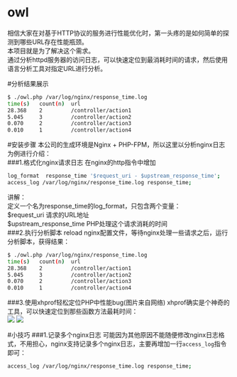 # owl
相信大家在对基于HTTP协议的服务进行性能优化时，第一头疼的是如何简单的探测到哪些URL存在性能瓶颈。<br>
本项目就是为了解决这个需求。<br>
通过分析httpd服务器的访问日志，可以快速定位到最消耗时间的请求，然后使用语言分析工具对指定URL进行分析。<br>

#分析结果展示
``` bash
$ ./owl.php /var/log/nginx/response_time.log 
time(s)   count(n)  url       
28.368    2         /controller/action1 
5.045     3         /controller/action2 
0.070     2         /controller/action3
0.010     1         /controller/action4
```

#安装步骤
本公司的生成环境是Nginx + PHP-FPM，所以这里以分析nginx日志为例进行介绍：<br>
###1.格式化nginx请求日志
在nginx的http指令中增加
``` bash
log_format  response_time '$request_uri - $upstream_response_time';
access_log /var/log/nginx/response_time.log response_time;
```
讲解：<br>
    定义一个名为response_time的log_format，只包含两个变量：<br>
    $request_uri  请求的URL地址<br>
    $upstream_response_time  PHP处理这个请求消耗的时间<br>
###2.执行分析脚本
reload nginx配置文件，等待nginx处理一些请求之后，运行分析脚本，获得结果：<br>
``` bash
$ ./owl.php /var/log/nginx/response_time.log 
time(s)   count(n)  url       
28.368    2         /controller/action1 
5.045     3         /controller/action2 
0.070     2         /controller/action3
0.010     1         /controller/action4
```
###3.使用xhprof轻松定位PHP中性能bug(图片来自网络)
xhprof确实是个神奇的工具，可以快速定位到那些函数方法最耗时间：<br>
![](https://raw.githubusercontent.com/freemanCD/owl/master/Images/xhprof-2.jpg)
![](https://raw.githubusercontent.com/freemanCD/owl/master/Images/xhprof-1.jpg)

#小技巧
###1.记录多个nginx日志
可能因为其他原因不能随便修改nginx日志格式，不用担心，nginx支持记录多个nginx日志，主要再增加一行`access_log`指令即可：<br>
``` bash
access_log /var/log/nginx/response_time.log response_time;
```

